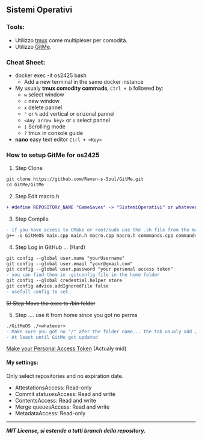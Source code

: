 ## Sistemi Operativi
### Tools:
- Utilizzo [tmux](https://github.com/tmux/tmux) come multiplexer per comodità.
- Utilizzo [GitMe](https://github.com/Raven-s-Soul/GitMe). 
### Cheat Sheet:
- docker exec -it os2425 bash
   - Add a new terminal in the same docker instance
- My usualy **tmux comodity commads**, `Ctrl + b` followed by:
   - `w` select window
   - `c` new window
   - `x` delete pannel
   - `"` or `%` add vertical or orizonal pannel
   - `<Any arrow key>` or `o` select pannel
   - `[` Scrolling mode
   - `?` tmux in console guide
- **nano** easy text editor `Ctrl + <Key>`
### How to setup GitMe for os2425
1) Step Clone
```diff
git clone https://github.com/Raven-s-Soul/GitMe.git
cd GitMe/GitMe
```
2) Step Edit macro.h
```diff
+ #define REPOSITORY_NAME "GameSaves" -> "SistemiOperativi" or whatever
```
3) Step Compile
```diff
- if you have access to CMake or root/sudo use the .sh file from the main folder and your done
g++ -o GitMeOS main.cpp main.h macro.cpp macro.h commmands.cpp commands.h
```
4) Step Log in GitHub ... (Hard)
```diff
git config --global user.name "yourUsername"
git config --global user.email "your@gmail.com"
git config --global user.password "your personal access token"
- you can find them in .gitconfig file in the home folder
git config --global credential.helper store
git config advice.addIgnoredFile false
- usefull config to set
```
<s> 5) Step Move the exec to /bin folder </s>

5) Step .... use it from home since you got no perms
```diff
./GitMeOS ./<whatever>
- Make sure you got no "/" afer the folder name... the tab usualy add / after
- At least until GitMe get updated
```

[Make your Personal Access Token](https://docs.github.com/en/authentication/keeping-your-account-and-data-secure/managing-your-personal-access-tokens#creating-a-fine-grained-personal-access-token) (Actualy mid)
#### My settings:
Only select repositories and no expiration date.
- AttestationsAccess: Read-only
- Commit statusesAccess: Read and write
- ContentsAccess: Read and write
- Merge queuesAccess: Read and write
- MetadataAccess: Read-only

***

***<p style="align:center;">MIT License, si estende a tutti branch della repository.</p>***
